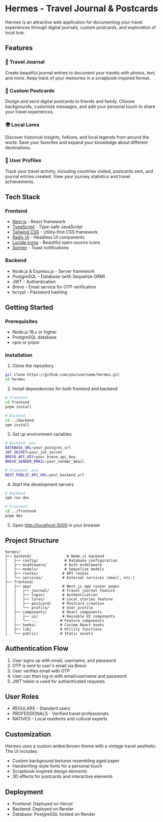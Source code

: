 # Hermes - Travel Journal & Postcards

Hermes is an attractive web application for documenting your travel experiences through digital journals, custom postcards, and exploration of local lore.

## Features

### 📔 Travel Journal
Create beautiful journal entries to document your travels with photos, text, and more. Keep track of your memories in a scrapbook-inspired format.

### 📮 Custom Postcards
Design and send digital postcards to friends and family. Choose backgrounds, customize messages, and add your personal touch to share your travel experiences.

### 🌍 Local Lores
Discover historical insights, folklore, and local legends from around the world. Save your favorites and expand your knowledge about different destinations.

### 👤 User Profiles
Track your travel activity, including countries visited, postcards sent, and journal entries created. View your journey statistics and travel achievements.

## Tech Stack

### Frontend
- [Next.js](https://nextjs.org/) - React framework
- [TypeScript](https://www.typescriptlang.org/) - Type-safe JavaScript
- [Tailwind CSS](https://tailwindcss.com/) - Utility-first CSS framework
- [Radix UI](https://www.radix-ui.com/) - Headless UI components
- [Lucide Icons](https://lucide.dev/) - Beautiful open-source icons
- [Sonner](https://sonner.emilkowal.ski/) - Toast notifications

### Backend
- Node.js & Express.js - Server framework
- PostgreSQL - Database (with Sequelize ORM)
- JWT - Authentication
- Brevo - Email service for OTP verification
- bcrypt - Password hashing

## Getting Started

### Prerequisites
- Node.js 18.x or higher
- PostgreSQL database
- npm or pnpm

### Installation

1. Clone the repository
```sh
git clone https://github.com/yourusername/hermes.git
cd hermes
```

2. Install dependencies for both frontend and backend
```sh
# Frontend
cd frontend
pnpm install

# Backend
cd ../backend
npm install
```

3. Set up environment variables
```sh
# Backend .env
DATABASE_URL=your_postgres_url
JWT_SECRET=your_jwt_secret
BREVO_API_KEY=your_brevo_api_key
BREVO_SENDER_EMAIL=your_sender_email

# Frontend .env
NEXT_PUBLIC_API_URL=your_backend_url
```

4. Start the development servers
```sh
# Backend
npm run dev

# Frontend
cd ../frontend
pnpm dev
```

5. Open [http://localhost:3000](http://localhost:3000) in your browser

## Project Structure

```
hermes/
├── backend/                # Node.js backend
│   ├── config/            # Database configuration
│   ├── middleware/        # Auth middleware
│   ├── models/            # Sequelize models
│   ├── routes/           # API routes
│   └── services/         # External services (email, etc.)
├── frontend/
│   ├── app/              # Next.js app router pages
│   │   ├── journal/      # Travel journal feature
│   │   ├── login/        # Authentication
│   │   ├── lores/        # Local stories feature
│   │   ├── postcard/     # Postcard creation
│   │   └── profile/      # User profile
│   ├── components/       # React components
│   │   ├── ui/           # Reusable UI components
│   │   └── ...          # Feature components
│   ├── hooks/           # Custom React hooks
│   ├── lib/             # Utility functions
│   └── public/          # Static assets
```

## Authentication Flow

1. User signs up with email, username, and password
2. OTP is sent to user's email via Brevo
3. User verifies email with OTP
4. User can then log in with email/username and password
5. JWT token is used for authenticated requests

## User Roles

- REGULARS - Standard users
- PROFESSIONALS - Verified travel professionals
- NATIVES - Local residents and cultural experts

## Customization

Hermes uses a custom amber/brown theme with a vintage travel aesthetic. The UI includes:

- Custom background textures resembling aged paper
- Handwriting-style fonts for a personal touch
- Scrapbook-inspired design elements
- 3D effects for postcards and interactive elements

## Deployment

- Frontend: Deployed on Vercel
- Backend: Deployed on Render
- Database: PostgreSQL hosted on Render
